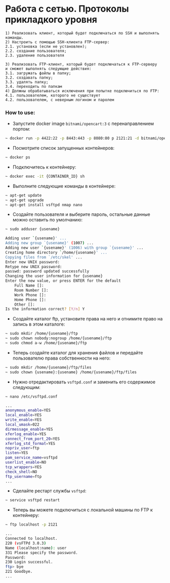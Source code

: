# Работа с сетью. Протоколы прикладкого уровня

```
1) Реализовать клиент, который будет подключаться по SSH и выполнять команды.
2) Настроить с помощью SSH-клиента FTP-сервер: 
2.1. установка (если не установлен); 
2.2. создание пользователя;
2.3. удаление пользователя
```
```
3) Реализовать FTP-клиент, который будет подключаться к FTP-серверу 
и сможет выполнять следующие действия: 
3.1. загружать файлы в папку; 
3.2. создавать папку;
3.3. удалять папку;
3.4. переходить по папкам
4) Должны обрабатываться исключения при попытке подключиться по FTP: 
4.1. пользователем, которого не существует
4.2. пользователем, с неверным логином и паролем
```

### How to use:
* Запустите docker image `bitnami/opencart:3` с перенаправлением портом:
```sh
~ docker run -p 4422:22 -p 8443:443 -p 8080:80 p 2121:21 -d bitnami/opencart:3
```
* Посмотрите список запущенных контейнеров:
```sh
~ docker ps
```
* Подключитесь к контейнеру:
```sh
~ docker exec -it {CONTAINER_ID} sh
```
* Выполните следующие команды в контейнере:
```sh
~ apt-get update
~ apt-get upgrade
~ apt-get install vsftpd nmap nano
```
* Создайте пользователя и выберите пароль, 
остальные данные можно оставить по умолчанию:
```sh
~ sudo adduser {usename}

Adding user `{usename}' ...
Adding new group `{usename}' (1007) ...
Adding new user `{usename}' (1006) with group `{usename}' ...
Creating home directory `/home/{usename}' ...
Copying files from `/etc/skel' ...
Enter new UNIX password:
Retype new UNIX password:
passwd: password updated successfully
Changing the user information for {usename}
Enter the new value, or press ENTER for the default
	Full Name []:
	Room Number []:
	Work Phone []:
	Home Phone []:
	Other []:
Is the information correct? [Y/n] Y
```
* Создайте каталог ftp, установите права на него и отнимите право на запись
 в этом каталоге:
```sh
~ sudo mkdir /home/{usename}/ftp
~ sudo chown nobody:nogroup /home/{usename}/ftp
~ sudo chmod a-w /home/{usename}/ftp
``` 
* Теперь создайте каталог для хранения файлов и передайте пользователю права
собственности на него:
```sh
~ sudo mkdir /home/{usename}/ftp/files
~ sudo chown {usename}:{usename} /home/{usename}/ftp/files
```
* Нужно отредактировать `vsftpd.conf` и заменить его содержимое следующим:
```sh
~ nano /etc/vsftpd.conf

... 
anonymous_enable=YES
local_enable=YES
write_enable=YES
local_umask=022
dirmessage_enable=YES
xferlog_enable=YES
connect_from_port_20=YES
xferlog_std_format=YES
nopriv_user=ftp
listen=YES
pam_service_name=vsftpd
userlist_enable=NO
tcp_wrappers=YES
check_shell=NO
ftp_username=ftp
...
```
* Cделайте рестарт службы `vsftpd`:
```sh
~ service vsftpd restart
```
* Теперь вы можете подключиться с локальной машины по FTP к контейнеру:
```sh
~ ftp localhost -p 2121

...
Connected to localhost.
220 (vsFTPd 3.0.3)
Name (localhost:name): user
331 Please specify the password.
Password:
230 Login successful.
ftp> bye
221 Goodbye.
...
```